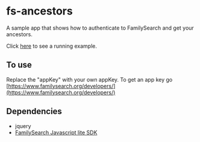 # fs-ancestors
A sample app that shows how to authenticate to FamilySearch and get your ancestors.

Click [here](https://misbach.github.io/fs-ancestors/index.html) to see a running example.

## To use
Replace the "appKey" with your own appKey. To get an app key go [https://www.familysearch.org/developers/](https://www.familysearch.org/developers/)

## Dependencies
- jquery
- [FamilySearch Javascript lite SDK](https://github.com/FamilySearch/fs-js-lite)